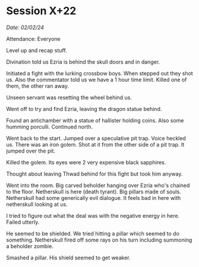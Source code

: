 # Session X+22

_Date: 02/02/24_

Attendance: Everyone

Level up and recap stuff.

Divination told us Ezria is behind the skull doors and in danger.

Initiated a fight with the lurking crossbow boys. When stepped out they shot us. Also the commentator told us we have a 1 hour time limit. Killed one of them, the other ran away.

Unseen servant was resetting the wheel behind us.

Went off to try and find Ezria, leaving the dragon statue behind.

Found an antichamber with a statue of hallister holding coins. Also some humming porculli. Continued north.

Went back to the start. Jumped over a speculative pit trap. Voice heckled us. There was an iron golem. Shot at it from the other side of a pit trap. It jumped over the pit. 

Killed the golem. Its eyes were 2 very expensive black sapphires.

Thought about leaving Thwad behind for this fight but took him anyway.

Went into the room. Big carved beholder hanging over Ezria who's chained to the floor. Netherskull is here (death tyrant). Big pillars made of souls. Netherskull had some generically evil dialogue. It feels bad in here with netherskull looking at us.

I tried to figure out what the deal was with the negative energy in here. Failed utterly.

He seemed to be shielded. We tried hitting a pillar which seemed to do something. Netherskull fired off some rays on his turn including summoning a beholder zombie.

Smashed a pillar. His shield seemed to get weaker.
